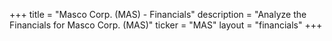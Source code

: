 +++
title = "Masco Corp. (MAS) - Financials"
description = "Analyze the Financials for Masco Corp. (MAS)"
ticker = "MAS"
layout = "financials"
+++

